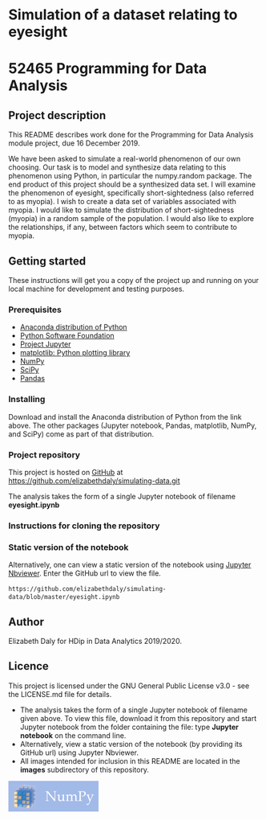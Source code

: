 # Simulation of a dataset relating to eyesight
# 52465 Programming for Data Analysis

## Project description

This README describes work done for the Programming for Data Analysis module project, due 16 December 2019.

We have been asked to simulate a real-world phenomenon of our own choosing. Our task is to model and synthesize data relating to this phenomenon using Python, in particular the numpy.random package. The end product of this project should be a synthesized data set. I will examine the phenomenon of eyesight, specifically short-sightedness (also referred to as myopia). I wish to create a data set of variables associated with myopia. I would like to simulate the distribution of short-sightedness (myopia) in a random sample of the population. I would also like to explore the relationships, if any, between factors which seem to contribute to myopia.

## Getting started

These instructions will get you a copy of the project up and running on your local machine for development and testing purposes.

### Prerequisites
- [Anaconda distribution of Python](https://www.anaconda.com/distribution/)
- [Python Software Foundation](https://www.python.org/)
- [Project Jupyter](https://jupyter.org/)
- [matplotlib: Python plotting library](https://matplotlib.org/)
- [NumPy](https://numpy.org/)
- [SciPy](https://www.scipy.org/)
- [Pandas](https://pandas.pydata.org/)

### Installing
Download and install the Anaconda distribution of Python from the link above. The other packages (Jupyter notebook, Pandas, matplotlib, NumPy, and SciPy) come as part of that distribution.

### Project repository
This project is hosted on [GitHub](https://github.com/) at 
https://github.com/elizabethdaly/simulating-data.git

The analysis takes the form of a single Jupyter notebook of filename **eyesight.ipynb**

### Instructions for cloning the repository


### Static version of the notebook
Alternatively, one can view a static version of the notebook using [Jupyter Nbviewer](https://nbviewer.jupyter.org/). Enter the GitHub url to view the file.

```
https://github.com/elizabethdaly/simulating-data/blob/master/eyesight.ipynb
```

## Author
Elizabeth Daly for HDip in Data Analytics 2019/2020.

## Licence

This project is licensed under the GNU General Public License v3.0 - see the LICENSE.md file for details.





- The analysis takes the form of a single Jupyter notebook of filename given above. To view this file, download it from this repository and start Jupyter notebook from the folder containing the file: type **Jupyter notebook** on the command line.
- Alternatively, view a static version of the notebook (by providing its GitHub url) using Jupyter Nbviewer.
- All images intended for inclusion in this README are located in the **images** subdirectory of this repository.

![NumPy](images/numpy_logo.png)